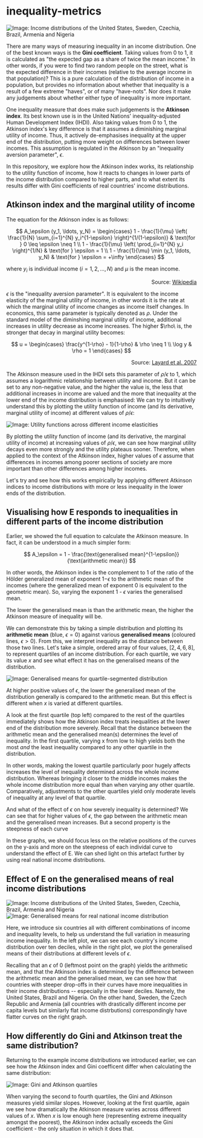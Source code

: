 # inequality-metrics

![Image: Income distributions of the United States, Sweden, Czechia, Brazil, Armenia and Nigeria](viz/real%20income%20distributions.png)

There are many ways of measuring inequality in an income distribution. One of the best known ways is the **Gini coefficient**. Taking values from 0 to 1, it is calculated as "the expected gap as a share of twice the mean income." In other words, if you were to find two random people on the street, what is the expected difference in their incomes (relative to the average income in that population)? This is a pure calculation of the distribution of income in a population, but provides no information about whether that inequality is a result of a few extreme "haves", or of many "have-nots". Nor does it make any judgements about whether either type of inequality is more important.

One inequality measure that does make such judgements is the **Atkinson index**. Its best known use is in the United Nations' inequality-adjusted Human Development Index (IHDI). Also taking values from 0 to 1, the Atkinson index's key difference is that it assumes a diminishing marginal utility of income. Thus, it actively de-emphasises inequality at the upper end of the distribution, putting more weight on differences between lower incomes. This assumption is regulated in the Atkinson by an "inequality aversion parameter", $\epsilon$. 

In this repository, we explore how the Atkinson index works, its relationship to the utility function of income, how it reacts to changes in lower parts of the income distribution compared to higher parts, and to what extent its results differ with Gini coefficients of real countries' income distributions.





## Atkinson index and the marginal utility of income

The equation for the Atkinson index is as follows:

$$
A_\epsilon (y_1, \ldots, y_N) =
\begin{cases}
1 - \frac{1}{\mu} \left( \frac{1}{N} \sum_{i=1}^{N} y_i^{1-\epsilon} \right)^{1/(1-\epsilon)} & \text{for } 0 \leq \epsilon \neq 1 \\
1 - \frac{1}{\mu} \left( \prod_{i=1}^{N} y_i \right)^{1/N} & \text{for } \epsilon = 1 \\
1 - \frac{1}{\mu} \min (y_1, \ldots, y_N) & \text{for } \epsilon = +\infty
\end{cases}
$$

where $y_i$ is individual income $(i = 1, 2, \ldots, N)$ and  $\mu$ is the mean income.

<div style="text-align: right"> Source: <a href="https://en.wikipedia.org/wiki/Atkinson_index">Wikipedia</a>
 </div>


$\epsilon$ is the "inequality aversion parameter". It is equivalent to the income elasticity of the marginal utility of income, in other words it is the rate at which the marginal utility of income changes as income itself changes. In economics, this same parameter is typically denoted as $\rho$. Under the standard model of the diminshing marginal utility of income, additional increases in utility decrease as income increases. The higher $\rho\ is, the stronger that decay in marginal utility becomes:

$$
u =
\begin{cases}
\frac{y^{1-\rho} - 1}{1-\rho} & \rho \neq 1 \\
\log y & \rho = 1
\end{cases}
$$


<div style="text-align: right"> Source: <a href="https://eprints.lse.ac.uk/19745/1/The_Marginal_Utility_of_Income.pdf">Layard et al. 2007</a>
 </div>

The Atkinson measure used in the IHDI sets this parameter of $\rho/\epsilon$ to 1, which assumes a logarithmic relationship between utility and income. But it can be set to any non-negative value, and the higher the value is, the less that additional increases in income are valued and the more that inequality at the lower end of the income distribution is emphasised: We can try to intuitively understand this by plotting the utility function of income (and its derivative, marginal utility of income) at different values of $\rho/\epsilon$:


![Image: Utility functions across different income elasticities](viz/utility%20across%20elasticity.png)

By plotting the utility function of income (and its derivative, the marginal utility of income) at increasing values of $\rho/\epsilon$, we can see how marginal utility decays even more strongly and the utility plateaus sooner. Therefore, when applied to the context of the Atkinson index, higher values of $\epsilon$ assume that differences in incomes among poorer sections of society are more important than other differences among higher incomes.

Let's try and see how this works empirically by applying different Atkinson indices to income distributions with more or less inequality in the lower ends of the distribution.

## Visualising how E responds to inequalities in different parts of the income distribution

Earlier, we showed the full equation to calculate the Atkinson measure. In fact, it can be understood in a much simpler form:

$$
A_\epsilon  =
1 - \frac{\text{generalised mean}^{1-\epsilon}}{\text{arithmetic mean}} $$

In other words, the Atkinson index is the complement to 1 of the ratio of the Hölder generalized mean of exponent 1−$\epsilon$ to the arithmetic mean of the incomes (where the generalized mean of exponent 0 is equivalent to the geometric mean). So, varying the exponent 1 - $\epsilon$ varies the generalised mean. 

The lower the generalised mean is than the arithmetic mean, the higher the Atkinson measure of inequality will be.

We can demonstrate this by taking a simple distribution and plotting its **arithmetic mean** (blue, $\epsilon = 0$) against various **generalised means** (coloured lines, $\epsilon > 0$). From this, we interpret inequality as the distance between those two lines. Let's take a simple, ordered array of four values, $[2, 4, 6, 8]$, to represent quartiles of an income distribution. For each quartile, we vary its value $x$ and see what effect it has on the generalised means of the distribution.

![Image: Generalised means for quartile-segmented distribution](viz/generalised%20mean%20quartiles%20dist.png)

At higher positive values of $\epsilon$, the lower the generalised mean of the distribution generally is compared to the arithmetic mean. But this effect is different when $x$ is varied at different quartiles.

A look at the first quartile (top left) compared to the rest of the quartiles immediately shows how the Atkinson index treats inequalities at the lower end of the distribution more severely. Recall that the distance between the arithmetic mean and the generalised mean(s) determines the level of inequality. In the first quartile, varying x from low to high yields both the most *and* the least inequality compared to any other quartile in the distribution.

In other words, making the lowest quartile particularly poor hugely affects increases the level of inequality determined across the whole income distribution. Whereas bringing it closer to the middle incomes makes the whole income distribution more equal than when varying any other quartile. Comparatively, adjustments to the other quartiles yield only moderate levels of inequality at any level of that quartile.

And what of the effect of $\epsilon$ on how severely inequality is determined? We can see that for higher values of $\epsilon$, the gap between the arithmetic mean and the generalised mean increases. But a second property is the steepness of each curve

In these graphs, we should focus less on the relative positions of the curves on the y-axis and more on the steepness of each individal curve to understand the effect of E. We can shed light on this artefact further by using real national income distributions.


## Effect of E on the generalised means of real income distributions

![Image: Income distributions of the United States, Sweden, Czechia, Brazil, Armenia and Nigeria](viz/real%20income%20distributions.png)
![Image: Generalised means for real national income distribution](viz/generalised%20means%20countries.png)


Here, we introduce six countries all with different combinations of income and inequality levels, to help us understand the full variation in measuring income inequality. In the left plot, we can see each country's income distribution over ten deciles, while in the right plot, we plot the generalised means of their distributions at different levels of $\epsilon$.

Recalling that an $\epsilon$ of 0 (leftmost point on the graph) yields the arithmetic mean, and that the Atkinson index is determined by the difference between the arithmetic mean and the generalised mean, we can see how that countries with steeper drop-offs in their curves have more inequalities in their income distributions -- especially in the lower deciles. Namely, the United States, Brazil and Nigeria. On the other hand, Sweden, the Czech Republic and Armenia (all countries with drastically different income per capita levels but similarly flat income distrbutions) correspondingly have flatter curves on the right graph.


## How differently do Gini and Atkinson treat the same distribution?

Returning to the example income distributions we introduced earlier, we can see how the Atkinson index and Gini coefficent differ when calculating the same distribution:

![Image: Gini and Atkinson quartiles](viz/gini%20vs%20atkinson%20quartiles%20dist.png)

When varying the second to fourth quartiles, the Gini and Atkinson measures yield similar slopes. However, looking at the first quartile, again we see how dramatically the Atkinson measure varies across different values of $x$. When $x$ is low enough here (representing extreme inequality amongst the poorest), the Atkinson index actually exceeds the Gini coefficient - the only situation in which it does that.